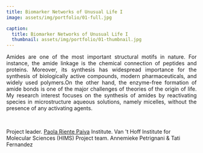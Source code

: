 ```yaml
---
title: Biomarker Networks of Unusual Life I
image: assets/img/portfolio/01-full.jpg

caption:
  title: Biomarker Networks of Unusual Life I
  thumbnail: assets/img/portfolio/01-thumbnail.jpg
---
```


<p style='text-align: justify;'> Amides are one of the most important structural motifs in nature. For instance, the amide linkage is the chemical connection of peptides and proteins. Moreover, its synthesis has widespread importance for the synthesis of biologically active compounds, modern pharmaceuticals, and widely used polymers.On the other hand, the enzyme-free formation of amide bonds is one of the major challenges of theories of the origin of life. My research interest focuses on the synthesis of amides by reactivating species in microstructure aqueous solutions, namely micelles, without the presence of any activating agents. </p> 
  

Project leader. [Paola Riente Paiva](https://www.uva.nl/en/profile/r/i/p.rientepaiva/p.riente-paiva.html)
Institute. Van 't Hoff Institute for Molecular Sciences (HIMS)
Project team. Annemieke Petrignani & Tati Fernandez 
